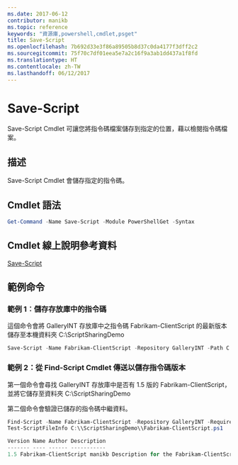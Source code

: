 ```yaml
---
ms.date: 2017-06-12
contributor: manikb
ms.topic: reference
keywords: "資源庫,powershell,cmdlet,psget"
title: Save-Script
ms.openlocfilehash: 7b692d33e3f86a89505b8d37c0da4177f3dff2c2
ms.sourcegitcommit: 75f70c7df01eea5e7a2c16f9a3ab1dd437a1f8fd
ms.translationtype: HT
ms.contentlocale: zh-TW
ms.lasthandoff: 06/12/2017
---
```

# <a name="save-script"></a>Save-Script

Save-Script Cmdlet 可讓您將指令碼檔案儲存到指定的位置，藉以檢閱指令碼檔案。

## <a name="description"></a>描述

Save-Script Cmdlet 會儲存指定的指令碼。

## <a name="cmdlet-syntax"></a>Cmdlet 語法

```powershell
Get-Command -Name Save-Script -Module PowerShellGet -Syntax
```
## <a name="cmdlet-online-help-reference"></a>Cmdlet 線上說明參考資料

[Save-Script](http://go.microsoft.com/fwlink/?LinkId=619786)

## <a name="example-commands"></a>範例命令

### <a name="example-1-save-a-script-from-a-repository"></a>範例 1︰儲存存放庫中的指令碼
這個命令會將 GalleryINT 存放庫中之指令碼 Fabrikam-ClientScript 的最新版本儲存至本機資料夾 C:\ScriptSharingDemo

```powershell
Save-Script -Name Fabrikam-ClientScript -Repository GalleryINT -Path C:\ScriptSharingDemo
```

### <a name="example-2-save-a-version-of-a-script-by-piping-from-the-find-script-cmdlet"></a>範例 2：從 Find-Script Cmdlet 傳送以儲存指令碼版本

第一個命令會尋找 GalleryINT 存放庫中是否有 1.5 版的 Fabrikam-ClientScript，並將它儲存至資料夾 C:\ScriptSharingDemo

第二個命令會驗證已儲存的指令碼中繼資料。

```powershell
Find-Script -Name Fabrikam-ClientScript -Repository GalleryINT -RequiredVersion 1.5 | Save-Script -Path C:\\ScriptSharingDemo
Test-ScriptFileInfo C:\\ScriptSharingDemo\\Fabrikam-ClientScript.ps1

Version Name Author Description
------- ---- ------ -----------
1.5 Fabrikam-ClientScript manikb Description for the Fabrikam-ClientScript script
```


